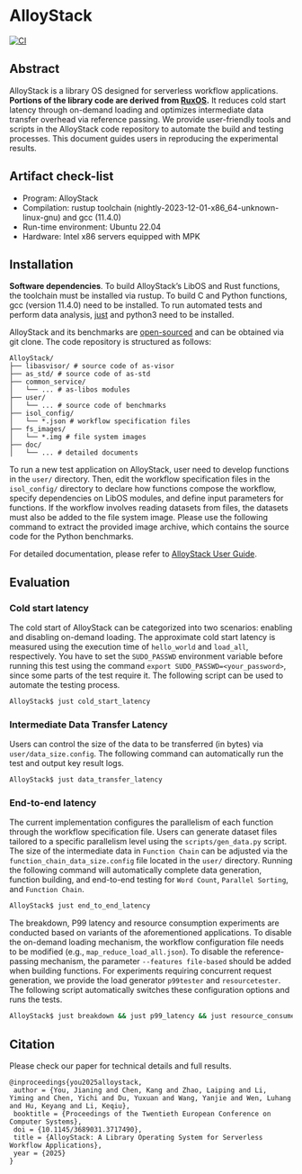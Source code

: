 # AlloyStack

[![CI](https://github.com/anti-entropy123/AlloyStack/actions/workflows/main.yml/badge.svg)](https://github.com/anti-entropy123/AlloyStack/actions/workflows/main.yml)

## Abstract
AlloyStack is a library OS designed for serverless workflow applications. **Portions of the library code are derived from [RuxOS](https://github.com/syswonder/ruxos/tree/main).** It reduces cold start latency through on-demand loading and optimizes intermediate data transfer overhead via reference passing. We provide user-friendly tools and scripts in the AlloyStack code repository to automate the
build and testing processes. This document guides users in reproducing the experimental results.

## Artifact check-list

* Program: AlloyStack
* Compilation: rustup toolchain (nightly-2023-12-01-x86_64-unknown-linux-gnu) and gcc (11.4.0)
* Run-time environment: Ubuntu 22.04
* Hardware: Intel x86 servers equipped with MPK

## Installation

**Software dependencies**. To build AlloyStack’s LibOS and Rust functions, the toolchain must be installed via rustup. To build C and Python functions, gcc (version 11.4.0) need to be installed. To run automated tests and perform data analysis, [just](https://github.com/casey/just) and python3 need to be installed.

AlloyStack and its benchmarks are [open-sourced](https://github.com/anti-entropy123/AlloyStack) and can be obtained via git clone. The code repository is structured as follows:

```
AlloyStack/
├── libasvisor/ # source code of as-visor
├── as_std/ # source code of as-std
├── common_service/
│   └── ... # as-libos modules
├── user/
│   └── ... # source code of benchmarks
├── isol_config/
│   └── *.json # workflow specification files
├── fs_images/
│   └── *.img # file system images
├── doc/
│   └── ... # detailed documents
```


To run a new test application on AlloyStack, user need to develop functions in the `user/` directory. Then, edit the workflow specification files in the `isol_config/` directory to declare how functions compose the workflow, specify dependencies on LibOS modules, and define input parameters for functions. If the workflow involves reading datasets from files, the datasets must also be added to the file system image. Please use the following command to extract the provided image archive, which contains the source code for the Python benchmarks.

For detailed documentation, please refer to [AlloyStack User Guide](./doc/).

## Evaluation
### Cold start latency

The cold start of AlloyStack can be categorized into two scenarios: enabling and disabling on-demand loading. The approximate cold start latency is measured using the execution time of `hello_world` and `load_all`, respectively. You have to set the `SUDO_PASSWD` environment variable before running this test using the command `export SUDO_PASSWD=<your_password>`, since some parts of the test require it. The following script can be used to automate the testing process.

```bash
AlloyStack$ just cold_start_latency
```

### Intermediate Data Transfer Latency
Users can control the size of the data to be transferred (in bytes) via `user/data_size.config`. The following command can automatically run the test and output key result logs.

```bash
AlloyStack$ just data_transfer_latency
```

### End-to-end latency

The current implementation configures the parallelism of each function through the workflow specification file. Users can generate dataset files tailored to a specific parallelism level using the `scripts/gen_data.py` script. The size of the intermediate data in `Function Chain` can be adjusted via the `function_chain_data_size.config` file located in the `user/` directory. Running the following command will automatically complete data generation, function building, and end-to-end testing for `Word Count`, `Parallel Sorting`, and `Function Chain`.

```bash
AlloyStack$ just end_to_end_latency
```

The breakdown, P99 latency and resource consumption experiments are conducted based on variants of the aforementioned applications. To disable the on-demand loading mechanism, the workflow configuration file needs to be modified (e.g., `map_reduce_load_all.json`). To disable the reference-passing mechanism, the parameter `--features file-based` should be added when building functions. For experiments requiring concurrent request generation, we provide the load generator `p99tester` and `resourcetester`. The following script automatically switches these configuration options and runs the tests.

```bash
AlloyStack$ just breakdown && just p99_latency && just resource_consume
```

## Citation

Please check our paper for technical details and full results.

```
@inproceedings{you2025alloystack,
 author = {You, Jianing and Chen, Kang and Zhao, Laiping and Li, Yiming and Chen, Yichi and Du, Yuxuan and Wang, Yanjie and Wen, Luhang and Hu, Keyang and Li, Keqiu},
 booktitle = {Proceedings of the Twentieth European Conference on Computer Systems},
 doi = {10.1145/3689031.3717490},
 title = {AlloyStack: A Library Operating System for Serverless Workflow Applications},
 year = {2025}
}
```
